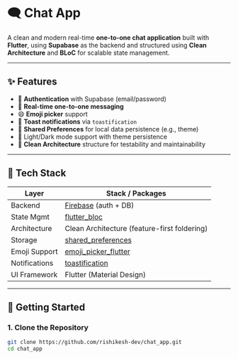 # 🗨️ Chat App

A clean and modern real-time **one-to-one chat application** built with **Flutter**, using **Supabase** as the backend and structured using **Clean Architecture** and **BLoC** for scalable state management.

---

## ✨ Features

- 🔐 **Authentication** with Supabase (email/password)
- 💬 **Real-time one-to-one messaging**
- 😄 **Emoji picker** support
- 🔔 **Toast notifications** via `toastification`
- 💾 **Shared Preferences** for local data persistence (e.g., theme)
- 🎨 Light/Dark mode support with theme persistence
- 🧱 **Clean Architecture** structure for testability and maintainability

---

## 🧰 Tech Stack

| Layer           | Stack / Packages                              |
|------------------|-----------------------------------------------|
| Backend          | [Firebase](https://console.firebase.google.com/) (auth + DB)   |
| State Mgmt       | [flutter_bloc](https://pub.dev/packages/flutter_bloc) |
| Architecture     | Clean Architecture (feature-first foldering)  |
| Storage          | [shared_preferences](https://pub.dev/packages/shared_preferences) |
| Emoji Support    | [emoji_picker_flutter](https://pub.dev/packages/emoji_picker_flutter) |
| Notifications    | [toastification](https://pub.dev/packages/toastification) |
| UI Framework     | Flutter (Material Design)                     |

---

## 🚀 Getting Started

### 1. Clone the Repository

```bash
git clone https://github.com/rishikesh-dev/chat_app.git
cd chat_app
